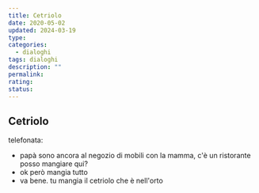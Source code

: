 ```yaml
---
title: Cetriolo
date: 2020-05-02
updated: 2024-03-19
type: 
categories:
  - dialoghi
tags: dialoghi
description: ""
permalink: 
rating: 
status: 
---
```

## Cetriolo

telefonata:
- papà sono ancora al negozio di mobili con la mamma, c'è un ristorante posso mangiare qui?
- ok però mangia tutto
- va bene. tu mangia il cetriolo che è nell'orto
